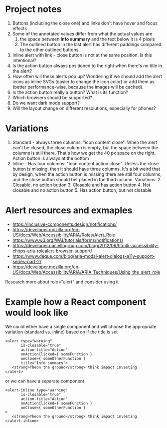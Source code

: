 # Project notes

1. Buttons (including the close one) and links don't have hover and focus effects
3. Some of the annotated values differ from what the actual values are
   1. the space between **Info summary** and the text below it is 4 pixels
   2. The outlined button in the last alert has different paddings compared to the other outlined buttons
2. Inline alert with link - close button is not at the same position. Is this intentional?
4. Is the action button always positioned to the right when there's no title in the alert?
5. How often will these alerts pop up? Wondering if we should add the alert icons as inline SVGs (easier to change the icon color) or add them as <img> (better performance-wise, because the images will be cached).
7. Is the action button really a button? What is its function?
8. Which browsers should be supported?
9.  Do we want dark mode support?
10. Will the layout change on different resolutions, especially for phones?


# Variations
1. Standard - always three columns: "icon content close". When the alert can't be closed, the close column is empty, but the space between the columns is still there. That's how we get the 40 px space on the right. Action button is always at the bottom
1. Inline - Has four columns: "icon content action close". Unless the close button is missing, then it should have three columns. It's a bit weird that by design, when the action button is missing there are still four columns, and the close button should bet placed in the third column.
Variations:
   2. Closable, no action button
   3. Closable and has action button
   4. Not closable and no action button
   5. Has action button, but not closable


# Alert resources and exmaples
 - https://inclusive-components.design/notifications/
 - https://developer.mozilla.org/en-US/docs/Web/Accessibility/ARIA/Roles/Alert_Role
 - https://www.w3.org/WAI/tutorials/forms/notifications/
 - https://developer.paciellogroup.com/blog/2012/06/html5-accessibility-chops-aria-rolealert-browser-support/
 - https://www.deque.com/blog/aria-modal-alert-dialogs-a11y-support-series-part-2/
 - https://developer.mozilla.org/en-US/docs/Web/Accessibility/ARIA/ARIA_Techniques/Using_the_alert_role

Research more about role="alert" and consider using it


# Example how a React component would look like
We could either have a single <alert> component and will choose the appropriate variation (standard vs. inline) based on if the title is set
```JSX
<alert type="warning" 
       is-closable="true"
       action-title="Action" 
       onActionClicked={ someFunction }
       onClose={ someOtherFunction } 
       title="Info summary">
   <strong>Theon the ground</strong> think impact investing
</alert>
```

or we can have a separate <alert-inline> component

```JSX
<alert-inline type="warning" 
       is-closable="true"
       action-title="Action" 
       onActionClicked={ someFunction }
       onClose={ someOtherFunction } 
>
   <strong>Theon the ground</strong> think impact investing
</alert-inline>
```